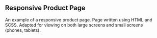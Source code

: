 ## Responsive Product Page

An example of a responsive product page. Page written using HTML and SCSS.
Adapted for viewing on both large screens and small screens (phones, tablets).